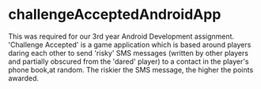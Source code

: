# challengeAcceptedAndroidApp
This was required for our 3rd year Android Development assignment. 'Challenge Accepted' is a game application which is based around players daring each other to send 'risky' SMS messages (written by other players and partially obscured from the 'dared' player) to a contact in the player's phone book,at random.  The riskier the SMS message, the higher the points awarded.
